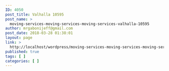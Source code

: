 ```yaml
---
ID: 4050
post_title: Valhalla 10595
post_name: >
  moving-services-moving-services-moving-services-valhalla-10595
author: mrgabonijeff@gmail.com
post_date: 2018-03-28 01:38:01
layout: page
link: >
  http://localhost/wordpress/moving-services-moving-services-moving-services-valhalla-10595/
published: true
tags: [ ]
categories: [ ]
---
```

